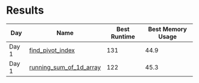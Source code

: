 # Results

| Day   | Name                      | Best Runtime | Best Memory Usage |
| ----- | ------------------------- | ------------ | ----------------- |
| Day 1 | [find_pivot_index]        | 131          | 44.9              |
| Day 1 | [running_sum_of_1d_array] | 122          | 45.3              |

<!-- Links -->
[find_pivot_index]: ./724-Find_Pivot_Index
[running_sum_of_1d_array]: ./1480-Running_Sum_of_1d_Array
